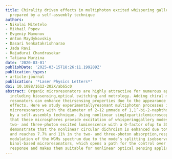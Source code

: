 ```yaml
---
title: Chirality driven effects in multiphoton excited whispering gallery mode microresonators
  prepared by a self-assembly technique
authors:
- Nikolai Mitetelo
- Mikhail Popov
- Evgeniy Mamonov
- Anton Maydykovskiy
- Dasari Venkatakrishnarao
- Jada Ravi
- Rajadurai Chandrasekar
- Tatiana Murzina
date: '2020-03-01'
publishDate: '2025-03-15T18:26:11.199289Z'
publication_types:
- article-journal
publication: '*Laser Physics Letters*'
doi: 10.1088/1612-202X/ab65c0
abstract: Organic microresonators are highly attractive for numerous applications
  including biosensing,optical switching and metrology. Adding chiral materials to
  resonators can enhance theirsensing properties due to the appearance of chiroptical
  effects. Here we study experimentallyresonant multiphoton processes in spherical
  microresonators with the diameter of 2–12 μmmade of 1,1’-bi-2-naphthol derivatives
  by a self-assembly technique. Using nonlinear singleparticlemicroscopy, we demonstrate
  that these microspheres provide excitation of whisperinggallery modes (WGMs) in
  two- and three-photon excited luminescence with a Q-factor ofup to 300. We also
  demonstrate that the nonlinear circular dichroism is enhanced due tothe WGM excitation
  and reaches 7.7% and 11% in the two- and three-photon absorption,respectively. Pronounced
  modulation of the WGMs spectrum due to the mode’s splitting isobserved in coupled
  binol-based microresonators, which opens a path for the control over theirresonant
  response and makes them suitable for nonlinear optical sensing applications.
---
```

